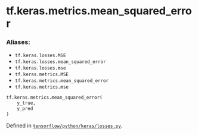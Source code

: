<div itemscope itemtype="http://developers.google.com/ReferenceObject">
<meta itemprop="name" content="tf.keras.metrics.mean_squared_error" />
<meta itemprop="path" content="Stable" />
</div>

# tf.keras.metrics.mean_squared_error

### Aliases:

* `tf.keras.losses.MSE`
* `tf.keras.losses.mean_squared_error`
* `tf.keras.losses.mse`
* `tf.keras.metrics.MSE`
* `tf.keras.metrics.mean_squared_error`
* `tf.keras.metrics.mse`

``` python
tf.keras.metrics.mean_squared_error(
    y_true,
    y_pred
)
```



Defined in [`tensorflow/python/keras/losses.py`](/code/stable/tensorflow/python/keras/losses.py).

